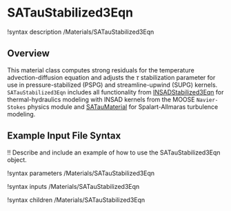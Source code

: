 # SATauStabilized3Eqn

!syntax description /Materials/SATauStabilized3Eqn

## Overview

This material class computes strong residuals for the temperature advection-diffusion equation
and adjusts the $\tau$ stabilization parameter for use in pressure-stabilized (PSPG) and
streamline-upwind (SUPG) kernels. `SATauStabilized3Eqn` includes all functionality from
[INSADStabilized3Eqn](https://mooseframework.inl.gov/source/materials/INSADStabilized3Eqn.html) for
thermal-hydraulics modeling with INSAD kernels from the MOOSE `Navier-Stokes`
physics module and [SATauMaterial](SATauMaterial.md) for Spalart-Allmaras turbulence modeling.

## Example Input File Syntax

!! Describe and include an example of how to use the SATauStabilized3Eqn object.

!syntax parameters /Materials/SATauStabilized3Eqn

!syntax inputs /Materials/SATauStabilized3Eqn

!syntax children /Materials/SATauStabilized3Eqn
